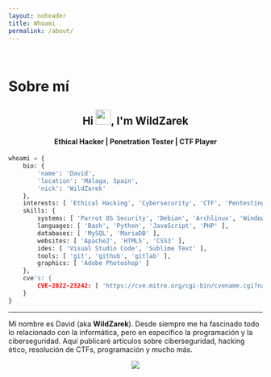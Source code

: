 ```yaml
---
layout: noheader
title: Whoami
permalink: /about/
---
```


<br/>

# Sobre mí
<h2 align="center">Hi <img src="https://raw.githubusercontent.com/MartinHeinz/MartinHeinz/master/wave.gif" width="30px">, I'm WildZarek</h2>
<h4 align="center">Ethical Hacker | Penetration Tester | CTF Player</h4>

```python
whoami = {
    bio: {
        'name': 'David', 
        'location': 'Málaga, Spain', 
        'nick': 'WildZarek'
    },
    interests: [ 'Ethical Hacking', 'Cybersecurity', 'CTF', 'Pentesting', 'Programming' ],
    skills: {
        systems: [ 'Parrot OS Security', 'Debian', 'Archlinux', 'Windows 10' ],
        languages: [ 'Bash', 'Python', 'JavaScript', 'PHP' ],
        databases: [ 'MySQL', 'MariaDB' ],
        websites: [ 'Apache2', 'HTML5', 'CSS3' ],
        ides: [ 'Visual Studio Code', 'Sublime Text' ],
        tools: [ 'git', 'github', 'gitlab' ],
        graphics: [ 'Adobe Photoshop' ]
    },
    cve's: {
        CVE-2022-23242: [ 'https://cve.mitre.org/cgi-bin/cvename.cgi?name=CVE-2022-23242' ]
    }
}
```

********************************************************************************************

Mi nombre es David (aka **WildZarek**). Desde siempre me ha fascinado todo lo relacionado con la informática, pero en específico la programación y la ciberseguridad.
Aquí publicaré artículos sobre ciberseguridad, hacking ético, resolución de CTFs, programación y mucho más.

<p align="center"><img src="https://visitor-badge.glitch.me/badge?page_id=WildZarek/wildzarek.github.io"></p>